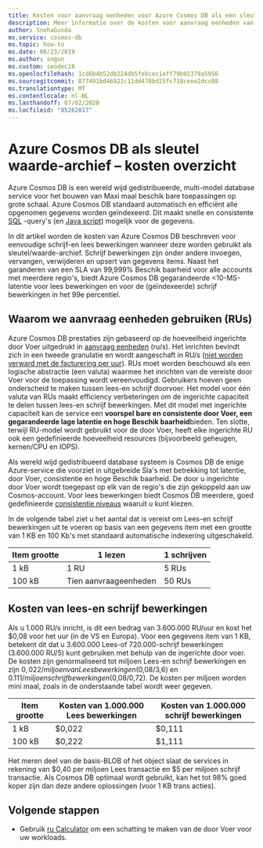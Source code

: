```yaml
---
title: Kosten voor aanvraag eenheden voor Azure Cosmos DB als een sleutel waarde-archief
description: Meer informatie over de kosten voor aanvraag eenheden van Azure Cosmos DB voor eenvoudige schrijf-en lees bewerkingen wanneer deze worden gebruikt als sleutel/waarde-archief.
author: SnehaGunda
ms.service: cosmos-db
ms.topic: how-to
ms.date: 08/23/2019
ms.author: sngun
ms.custom: seodec18
ms.openlocfilehash: 1cd6b4b52db224db5febcec1eff79b01379a5956
ms.sourcegitcommit: 877491bd46921c11dd478bd25fc718ceee2dcc08
ms.translationtype: MT
ms.contentlocale: nl-NL
ms.lasthandoff: 07/02/2020
ms.locfileid: "85262817"
---
```

# <a name="azure-cosmos-db-as-a-key-value-store--cost-overview"></a>Azure Cosmos DB als sleutel waarde-archief – kosten overzicht

Azure Cosmos DB is een wereld wijd gedistribueerde, multi-model database service voor het bouwen van Maxi maal beschik bare toepassingen op grote schaal. Azure Cosmos DB standaard automatisch en efficiënt alle opgenomen gegevens worden geïndexeerd. Dit maakt snelle en consistente [SQL](how-to-sql-query.md) -query's (en [Java script](stored-procedures-triggers-udfs.md)) mogelijk voor de gegevens. 

In dit artikel worden de kosten van Azure Cosmos DB beschreven voor eenvoudige schrijf-en lees bewerkingen wanneer deze worden gebruikt als sleutel/waarde-archief. Schrijf bewerkingen zijn onder andere invoegen, vervangen, verwijderen en upsert van gegevens items. Naast het garanderen van een SLA van 99,999% Beschik baarheid voor alle accounts met meerdere regio's, biedt Azure Cosmos DB gegarandeerde <10-MS-latentie voor lees bewerkingen en voor de (geïndexeerde) schrijf bewerkingen in het 99e percentiel. 

## <a name="why-we-use-request-units-rus"></a>Waarom we aanvraag eenheden gebruiken (RUs)

Azure Cosmos DB prestaties zijn gebaseerd op de hoeveelheid ingerichte door Voer uitgedrukt in [aanvraag eenheden](request-units.md) (ru/s). Het inrichten bevindt zich in een tweede granulatie en wordt aangeschaft in RU/s ([niet worden verward met de facturering per uur](https://azure.microsoft.com/pricing/details/cosmos-db/)). RUs moet worden beschouwd als een logische abstractie (een valuta) waarmee het inrichten van de vereiste door Voer voor de toepassing wordt vereenvoudigd. Gebruikers hoeven geen onderscheid te maken tussen lees-en schrijf doorvoer. Het model voor één valuta van RUs maakt efficiency verbeteringen om de ingerichte capaciteit te delen tussen lees-en schrijf bewerkingen. Met dit model met ingerichte capaciteit kan de service een **voorspel bare en consistente door Voer, een gegarandeerde lage latentie en hoge Beschik baarheid**bieden. Ten slotte, terwijl RU-model wordt gebruikt voor de door Voer, heeft elke ingerichte RU ook een gedefinieerde hoeveelheid resources (bijvoorbeeld geheugen, kernen/CPU en IOPS).

Als wereld wijd gedistribueerd database systeem is Cosmos DB de enige Azure-service die voorziet in uitgebreide Sla's met betrekking tot latentie, door Voer, consistentie en hoge Beschik baarheid. De door u ingerichte door Voer wordt toegepast op elk van de regio's die zijn gekoppeld aan uw Cosmos-account. Voor lees bewerkingen biedt Cosmos DB meerdere, goed gedefinieerde [consistentie niveaus](consistency-levels.md) waaruit u kunt kiezen. 

In de volgende tabel ziet u het aantal dat is vereist om Lees-en schrijf bewerkingen uit te voeren op basis van een gegevens item met een grootte van 1 KB en 100 Kb's met standaard automatische indexering uitgeschakeld. 

|Item grootte|1 lezen|1 schrijven|
|-------------|------|-------|
|1 kB|1 RU|5 RUs|
|100 kB|Tien aanvraageenheden|50 RUs|

## <a name="cost-of-reads-and-writes"></a>Kosten van lees-en schrijf bewerkingen

Als u 1.000 RU/s inricht, is dit een bedrag van 3.600.000 RU/uur en kost het $0,08 voor het uur (in de VS en Europa). Voor een gegevens item van 1 KB, betekent dit dat u 3.600.000 Lees-of 720.000-schrijf bewerkingen (3.600.000 RU/5) kunt gebruiken met behulp van de ingerichte door voer. De kosten zijn genormaliseerd tot miljoen Lees-en schrijf bewerkingen en zijn $0,022/miljoen van Lees bewerkingen ($0,08/3,6) en $0.111/miljoen schrijf bewerkingen ($0,08/0,72). De kosten per miljoen worden mini maal, zoals in de onderstaande tabel wordt weer gegeven.

|Item grootte|Kosten van 1.000.000 Lees bewerkingen|Kosten van 1.000.000 schrijf bewerkingen|
|-------------|-------|--------|
|1 kB|$0,022|$0,111|
|100 kB|$0,222|$1,111|


Het meren deel van de basis-BLOB of het object slaat de services in rekening van $0,40 per miljoen Lees transactie en $5 per miljoen schrijf transactie. Als Cosmos DB optimaal wordt gebruikt, kan het tot 98% goed koper zijn dan deze andere oplossingen (voor 1 KB trans acties).

## <a name="next-steps"></a>Volgende stappen

* Gebruik [ru Calculator](https://cosmos.azure.com/capacitycalculator/) om een schatting te maken van de door Voer voor uw workloads.

